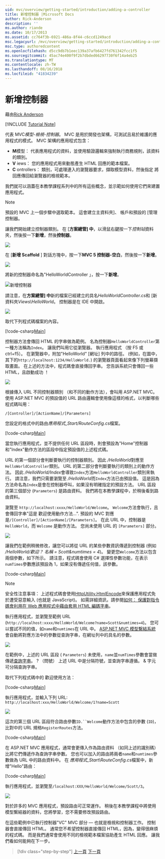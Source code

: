 ```yaml
---
uid: mvc/overview/getting-started/introduction/adding-a-controller
title: 新增控制器 |Microsoft Docs
author: Rick-Anderson
description: ''
ms.author: riande
ms.date: 10/17/2013
ms.assetid: cc764f3b-6921-486a-8f44-c6ccd1249acd
msc.legacyurl: /mvc/overview/getting-started/introduction/adding-a-controller
msc.type: authoredcontent
ms.openlocfilehash: d5cc9db7b1eec139a37afb6427fd761342fcc1f5
ms.sourcegitcommit: 45ac74e400f9f2b7dbded66297730f6f14a4eb25
ms.translationtype: MT
ms.contentlocale: zh-TW
ms.lasthandoff: 08/16/2018
ms.locfileid: "41834239"
---
```

<a name="adding-a-controller"></a>新增控制器
====================
藉由[Rick Anderson](https://github.com/Rick-Anderson)

[!INCLUDE [Tutorial Note](sample/code-location.md)]

代表 MVC*模型-檢視-控制器*。 MVC 是用於開發也架構，可測試且易於維護的應用程式的模式。 MVC 架構的應用程式包含：

- **M**模型： 代表應用程式的資料，並使用驗證邏輯來強制執行商務規則，該資料的類別。
- **V** iews： 您的應用程式用來動態產生 HTML 回應的範本檔案。
- **C** ontrollers： 類別，可處理連入的瀏覽器要求，擷取模型資料，然後指定 將回應傳回給瀏覽器的檢視範本。

我們就可以涵蓋在本教學課程系列中的所有這些概念，並示範如何使用它們來建置應用程式。

> [!NOTE]
> 預設的 MVC 上一個步驟中選取範本。 這會建立主資料夾]、 帳戶和預設的 [管理控制器。

讓我們開始建立控制器類別。 在 [**方案總管] 中**，以滑鼠右鍵按一下*控制站*資料夾，然後按一下**新增**，然後**控制器**。


![](adding-a-controller/_static/image1.png)

在 [**新增 Scaffold** ] 對話方塊中，按一下**MVC 5 控制器-空白**，然後按一下**新增**。

![](adding-a-controller/_static/image2.png)  
 

將新的控制器命名為"HelloWorldController 」，按一下**新增**。

![新增控制器](adding-a-controller/_static/image3.png)

請注意，在**方案總管] 中**新的檔案已經建立的具名*HelloWorldController.cs*和 [新資料夾*Views\HelloWorld*。 控制器是在 IDE 中開啟。

![](adding-a-controller/_static/image4.png)

取代下列程式碼檔案的內容。

[!code-csharp[Main](adding-a-controller/samples/sample1.cs)]

控制器方法會傳回 HTML 的字串做為範例。 名為控制器`HelloWorldController`第一種方法稱為`Index`。 讓我們叫用它從瀏覽器。 執行應用程式 （按 F5 或 ctrl+f5）。 在瀏覽器中，附加&quot;HelloWorld&quot; [網址] 列中的路徑。 (例如，在圖中，其下的`http://localhost:1234/HelloWorld.`) 的瀏覽器頁面看起來像下列螢幕擷取畫面。 在上述的方法中，程式碼會直接傳回字串。 您告訴系統只會傳回一些 HTML，且啟動成功 ！

![](adding-a-controller/_static/image5.png)

根據傳入 URL 不同控制器類別 （和不同的動作方法），會叫用 ASP.NET MVC。 使用 ASP.NET MVC 的預設值的 URL 路由邏輯會使用像這樣的格式，以判斷哪些程式碼叫用：

`/[Controller]/[ActionName]/[Parameters]`

您設定的格式中的路由*應用程式\_Start/RouteConfig.cs*檔案。

[!code-csharp[Main](adding-a-controller/samples/sample2.cs?highlight=7-8)]

當您執行應用程式，並不提供任何 URL 區段時，則會預設為"Home"控制器和"Index"動作方法的區段中指定預設值的上述程式碼。

URL 的第一個部分會判斷要執行的控制器類別。 因此 */HelloWorld*對應至`HelloWorldController`類別。 URL 的第二部分會判斷要執行的類別上的動作方法。 因此 */HelloWorld/Index*會導致`Index`方法`HelloWorldController`類別來執行。 請注意，我們只需要瀏覽至 */HelloWorld*而`Index`方法已由預設值。 這是因為方法命名為`Index`是會在控制器呼叫，如果沒有明確指定的預設方法。 URL 區段的第三個部分 (`Parameters`) 是路由資料。 我們將在本教學課程中，於稍後看到路由資料。

瀏覽至 `http://localhost:xxxx/HelloWorld/Welcome`。 `Welcome`方法會執行，且會傳回字串&quot;這是 歡迎使用動作方法...&quot;. 預設的 MVC 對應是`/[Controller]/[ActionName]/[Parameters]`。 在此 URL 中，控制器是 `HelloWorld`，而 `Welcome` 是動作方法。 您尚未使用 URL 的 `[Parameters]` 部分。

![](adding-a-controller/_static/image6.png)

讓我們在範例稍微修改，讓您可以將從 URL 的某些參數資訊傳遞到控制器 (例如 */HelloWorld/歡迎？ 名稱 = Scott&amp;numtimes = 4*)。 變更您`Welcome`方法以包含兩個參數，如下所示。 請注意，程式碼會使用 C# 選擇性參數功能，在表示`numTimes`參數應該預設為 1，如果沒有傳遞任何值，該參數。

[!code-csharp[Main](adding-a-controller/samples/sample3.cs)]

> [!NOTE]
> 安全性注意事項： 上述程式碼會使用[HttpUtility.HtmlEncode](https://msdn.microsoft.com/library/ee360286(v=vs.110).aspx)來保護應用程式免於遭受惡意輸入 (也就是 JavaScript)。 如需詳細資訊，請參閱[如何： 保護對指令碼會利用在 Web 應用程式中藉由套用 HTML 編碼字串](https://msdn.microsoft.com/library/a2a4yykt(v=vs.100).aspx)。


 執行應用程式，並瀏覽至範例 URL (`http://localhost:xxxx/HelloWorld/Welcome?name=Scott&numtimes=4`)。 您可以嘗試不同的值，如`name`和`numtimes`在 URL 中。 [ASP.NET MVC 模型繫結系統](http://odetocode.com/Blogs/scott/archive/2009/04/27/6-tips-for-asp-net-mvc-model-binding.aspx)會自動將對應方法中的參數從查詢字串，在網址列中的具名的參數。

![](adding-a-controller/_static/image7.png)

在範例中，上述的 URL 區段 ( `Parameters`) 未使用，`name`並`numTimes`參數會當做傳遞[查詢字串](http://en.wikipedia.org/wiki/Query_string)。 ? （問號） 上述 URL 中是分隔符號，並查詢字串遵循。 &amp; 字元可分隔查詢字串。

取代下列程式碼中的 歡迎使用方法：

[!code-csharp[Main](adding-a-controller/samples/sample4.cs)]

執行應用程式，並輸入下列 URL: `http://localhost:xxx/HelloWorld/Welcome/1?name=Scott`

![](adding-a-controller/_static/image8.png)

這次的第三個 URL 區段符合路由參數`ID.``Welcome`動作方法中包含的參數 (`ID`)，比對中的 URL 規格`RegisterRoutes`方法。

[!code-csharp[Main](adding-a-controller/samples/sample5.cs?highlight=7)]

在 ASP.NET MVC 應用程式，通常會更傳入作為路由資料 （如同上述的識別碼） 比將它們傳遞作為查詢字串參數。 您也可以加入的路由將兩者`name`和`numtimes`參數做為 URL 中的路由資料中。 在 *應用程式\_Start\RouteConfig.cs*檔案中，新增"Hello"路由：

[!code-csharp[Main](adding-a-controller/samples/sample6.cs?highlight=13-16)]

執行應用程式，並瀏覽至`/localhost:XXX/HelloWorld/Welcome/Scott/3`。

![](adding-a-controller/_static/image9.png)

對於許多的 MVC 應用程式，預設路由可正常運作。 稍後在本教學課程中將使用模型繫結器的資料，您將學習，您不需要修改預設路由。

在這些範例中已執行控制器&quot;VC&quot; MVC 部分 — 也就是檢視和控制器工作。 控制器會直接傳回 HTML。 通常您不希望控制器直接傳回 HTML，因為，變得很麻煩的程式碼。 而是我們通常會使用不同的檢視範本檔案協助產生 HTML 回應。 讓我們看如何能夠在下一步。

> [!div class="step-by-step"]
> [上一頁](getting-started.md)
> [下一頁](adding-a-view.md)
